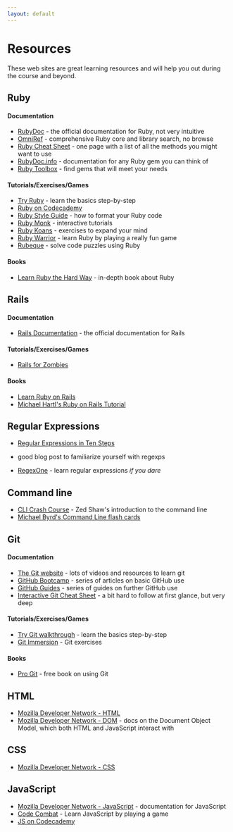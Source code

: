 ```yaml
---
layout: default
---
```


# Resources

These web sites are great learning resources and will help you out during the course and beyond.

## Ruby

#### Documentation

* [RubyDoc](http://ruby-doc.org/) - the official documentation for Ruby, not very intuitive
* [OmniRef](https://www.omniref.com/) - comprehensive Ruby core and library search, no browse
* [Ruby Cheat Sheet](http://overapi.com/ruby/) - one page with a list of all the methods you might want to use
* [RubyDoc.info](http://www.rubydoc.info/) - documentation for any Ruby gem you can think of
* [Ruby Toolbox](https://www.ruby-toolbox.com/) - find gems that will meet your needs

#### Tutorials/Exercises/Games

* [Try Ruby](http://tryruby.org/) - learn the basics step-by-step
* [Ruby on Codecademy](http://www.codecademy.com/en/tracks/ruby)
* [Ruby Style Guide](https://github.com/bbatsov/ruby-style-guide) - how to format your Ruby code
* [Ruby Monk](https://rubymonk.com/) - interactive tutorials
* [Ruby Koans](http://rubykoans.com/) - exercises to expand your mind
* [Ruby Warrior](https://www.bloc.io/ruby-warrior/) - learn Ruby by playing a really fun game
* [Rubeque](https://www.rubeque.com/) - solve code puzzles using Ruby

#### Books

* [Learn Ruby the Hard Way](http://ruby.learncodethehardway.org/) - in-depth book about Ruby

## Rails

#### Documentation

* [Rails Documentation](http://api.rubyonrails.org/) - the official documentation for Rails

#### Tutorials/Exercises/Games

* [Rails for Zombies](http://railsforzombies.org/)

#### Books

* [Learn Ruby on Rails](http://learn-rails.com/learn-ruby-on-rails.html)
* [Michael Hartl's Ruby on Rails Tutorial](http://www.railstutorial.org/)

## Regular Expressions

* [Regular Expressions in Ten Steps](http://russolsen.com/blog/2014/03/21/regular-expressions/)
- good blog post to familiarize yourself with regexps
* [RegexOne](http://regexone.com/) - learn regular expressions _if you dare_

## Command line

* [CLI Crash Course](http://cli.learncodethehardway.com/) - Zed Shaw's introduction to the command line
* [Michael Byrd's Command Line flash cards](http://quizlet.com/44120774/command-line-flash-cards/)

## Git

#### Documentation

* [The Git website](http://git-scm.com/) - lots of videos and resources to learn git
* [GitHub Bootcamp](https://help.github.com/categories/54/articles) - series of articles on basic GitHub use
* [GitHub Guides](https://guides.github.com/) - series of guides on further GitHub use
* [Interactive Git Cheat Sheet](http://ndpsoftware.com/git-cheatsheet.html) - a bit hard to follow at first glance, but very deep

#### Tutorials/Exercises/Games

* [Try Git walkthrough](https://try.github.io/) - learn the basics step-by-step
* [Git Immersion](http://gitimmersion.com/) - Git exercises

#### Books

* [Pro Git](http://git-scm.com/book) - free book on using Git

## HTML

* [Mozilla Developer Network - HTML](https://developer.mozilla.org/en-US/docs/Web/HTML)
* [Mozilla Developer Network - DOM](https://developer.mozilla.org/en-US/docs/DOM) - docs on the Document Object Model, which both HTML and JavaScript interact with

## CSS

* [Mozilla Developer Network - CSS](https://developer.mozilla.org/en-US/docs/Web/CSS)

## JavaScript

* [Mozilla Developer Network - JavaScript](https://developer.mozilla.org/en-US/docs/Web/JavaScript) - documentation for JavaScript
* [Code Combat](http://codecombat.com/) - Learn JavaScript by playing a game
* [JS on Codecademy](http://www.codecademy.com/en/tracks/javascript)
